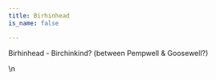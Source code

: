 ```yaml
---
title: Birhinhead
is_name: false

---
```


Birhinhead - Birchinkind? (between Pempwell & Goosewell?)


\n
